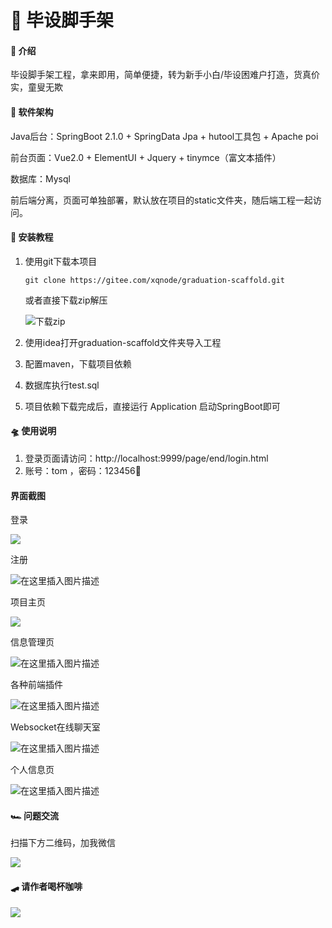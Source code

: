 # 🚀 毕设脚手架

#### 🛫 介绍
毕设脚手架工程，拿来即用，简单便捷，转为新手小白/毕设困难户打造，货真价实，童叟无欺

#### 🚂 软件架构
Java后台：SpringBoot 2.1.0 + SpringData Jpa + hutool工具包 + Apache poi

前台页面：Vue2.0 + ElementUI + Jquery + tinymce（富文本插件）

数据库：Mysql

前后端分离，页面可单独部署，默认放在项目的static文件夹，随后端工程一起访问。


#### 🚁 安装教程

1. 使用git下载本项目

    `git clone https://gitee.com/xqnode/graduation-scaffold.git`

    或者直接下载zip解压

    ![下载zip](https://img-blog.csdnimg.cn/20210321072245227.png)

2. 使用idea打开graduation-scaffold文件夹导入工程
2. 配置maven，下载项目依赖
3. 数据库执行test.sql
4. 项目依赖下载完成后，直接运行 Application 启动SpringBoot即可

#### 🛸 使用说明

1. 登录页面请访问：http://localhost:9999/page/end/login.html
2. 账号：tom ，密码：123456🎨

####  界面截图

登录

![](https://img-blog.csdnimg.cn/20210321074415992.png)

注册

![在这里插入图片描述](https://img-blog.csdnimg.cn/20210321074541905.png)

项目主页

![](https://img-blog.csdnimg.cn/20210321074631857.png)

信息管理页

![在这里插入图片描述](https://img-blog.csdnimg.cn/20210321075759576.png)

各种前端插件

![在这里插入图片描述](https://img-blog.csdnimg.cn/20210321080021789.png?)

Websocket在线聊天室

![在这里插入图片描述](https://img-blog.csdnimg.cn/20210321080207619.png)

个人信息页

![在这里插入图片描述](https://img-blog.csdnimg.cn/202103210803534.png)


#### 🏎 问题交流
扫描下方二维码，加我微信

![](https://img-blog.csdnimg.cn/20201030174103759.jpg#pic_center)

#### 🛹 请作者喝杯咖啡

![](https://img-blog.csdnimg.cn/2021032107143511.jpg)
